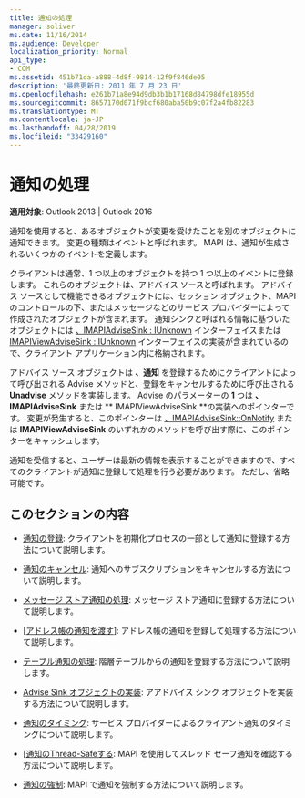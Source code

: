 ```yaml
---
title: 通知の処理
manager: soliver
ms.date: 11/16/2014
ms.audience: Developer
localization_priority: Normal
api_type:
- COM
ms.assetid: 451b71da-a888-4d8f-9814-12f9f846de05
description: '最終更新日: 2011 年 7 月 23 日'
ms.openlocfilehash: e261b71a8e94d9db3b1b17168d84798dfe18955d
ms.sourcegitcommit: 8657170d071f9bcf680aba50b9c07f2a4fb82283
ms.translationtype: MT
ms.contentlocale: ja-JP
ms.lasthandoff: 04/28/2019
ms.locfileid: "33429160"
---
```

# <a name="handling-notifications"></a>通知の処理

**適用対象**: Outlook 2013 | Outlook 2016 
  
通知を使用すると、あるオブジェクトが変更を受けたことを別のオブジェクトに通知できます。 変更の種類はイベントと呼ばれます。 MAPI は、通知が生成されるいくつかのイベントを定義します。 
  
クライアントは通常、1 つ以上のオブジェクトを持つ 1 つ以上のイベントに登録します。 これらのオブジェクトは、アドバイス ソースと呼ばれます。 アドバイス ソースとして機能できるオブジェクトには、セッション オブジェクト、MAPI のコントロールの下、またはメッセージなどのサービス プロバイダーによって作成されたオブジェクトが含まれます。 通知シンクと呼ばれる情報に基づいたオブジェクトには [、IMAPIAdviseSink : IUnknown](imapiadvisesinkiunknown.md) インターフェイスまたは [IMAPIViewAdviseSink : IUnknown](imapiviewadvisesinkiunknown.md) インターフェイスの実装が含まれているので、クライアント アプリケーション内に格納されます。 
  
アドバイス ソース オブジェクトは **、通知** を登録するためにクライアントによって呼び出される Advise メソッドと、登録をキャンセルするために呼び出される **Unadvise** メソッドを実装します。 Advise のパラメーターの **1** つは **、IMAPIAdviseSink** または ** IMAPIViewAdviseSink **の実装へのポインターです。 変更が発生すると、このポインターは [、IMAPIAdviseSink::OnNotify](imapiadvisesink-onnotify.md) または **IMAPIViewAdviseSink** のいずれかのメソッドを呼び出す際に、このポインターをキャッシュします。 
  
通知を受信すると、ユーザーは最新の情報を表示することができますので、すべてのクライアントが通知に登録して処理を行う必要があります。 ただし、省略可能です。
  
## <a name="in-this-section"></a>このセクションの内容

- [通知の登録](registering-for-a-notification.md): クライアントを初期化プロセスの一部として通知に登録する方法について説明します。
    
- [通知のキャンセル](canceling-a-notification.md): 通知へのサブスクリプションをキャンセルする方法について説明します。
    
- [メッセージ ストア通知の処理](handling-message-store-notification.md): メッセージ ストア通知に登録する方法について説明します。
    
- [[アドレス帳の通知を渡す](handing-address-book-notification.md)]: アドレス帳の通知を登録して処理する方法について説明します。
    
- [テーブル通知の処理](handling-table-notification.md): 階層テーブルからの通知を登録する方法について説明します。
    
- [Advise Sink オブジェクトの実装](implementing-an-advise-sink-object.md): アアドバイス シンク オブジェクトを実装する方法について説明します。
    
- [通知のタイミング](timing-a-notification.md): サービス プロバイダーによるクライアント通知のタイミングについて説明します。
    
- [[通知のThread-Safeする](ensuring-a-thread-safe-notification.md): MAPI を使用してスレッド セーフ通知を確認する方法について説明します。
    
- [通知の強制](forcing-a-notification.md): MAPI で通知を強制する方法について説明します。
    

